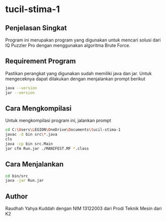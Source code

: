 # tucil-stima-1

## Penjelasan Singkat
Program ini merupakan program yang digunakan untuk mencari solusi dari IQ Puzzler Pro dengan 
menggunakan algoritma Brute Force.

## Requirement Program
Pastikan perangkat yang digunakan sudah memiliki java dan jar. Untuk mengeceknya dapat dilakukan dengan 
menjalankan prompt berikut

```sh
java --version
jar --version
```
## Cara Mengkompilasi
Untuk mengkompilasi program ini, jalankan prompt
```sh
cd C:\Users\LEGION\OneDrive\Documents\tucil-stima-1
javac -d bin src\*.java
cls
java -cp bin src.Main
jar cfm Run.jar ./MANIFEST.MF *.class
```
## Cara Menjalankan
```sh
cd bin/src
java -jar Run.jar
```
## Author
Raudhah Yahya Kuddah dengan NIM 13122003 dari Prodi Teknik Mesin dari K2